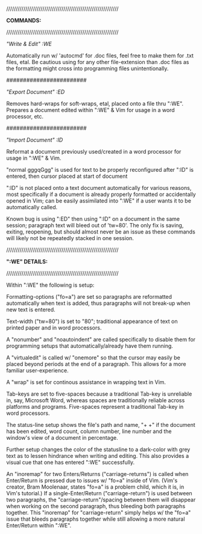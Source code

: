 ///////////////////////////////////////////////////////////

  <B>COMMANDS:</B>

///////////////////////////////////////////////////////////

<I>"Write & Edit" :WE</I>

Automatically run w/ 'autocmd' for .doc files, feel free to make them for .txt files, etal. Be cautious using for any other file-extension than .doc files as the formatting might cross into programming files unintentionally.

########################

<I>"Export Document" :ED</I>

Removes hard-wraps for soft-wraps, etal, placed onto a file thru ":WE". Prepares a document edited within ":WE" & Vim for usage in a word processor, etc.

########################

<I>"Import Document" :ID</I>

Reformat a document previously used/created in a word processor for usage in ":WE" & Vim.

"normal gggqGgg" is used for text to be properly reconfigured after ":ID" is entered, then cursor placed at start of document

":ID" is not placed onto a text document automatically for various reasons, most specifically if a document is already properly formatted or accidentally opened in Vim; can be easily assimilated into ":WE" if a user wants it to be automatically called.

Known bug is using ":ED" then using ":ID" on a document in the same session; paragraph text will bleed out of 'tw=80'. The only fix is saving, exiting, reopening, but should almost never be an issue as these commands will likely not be repeatedly stacked in one session.

///////////////////////////////////////////////////////////

  <B>":WE" DETAILS:</B>
  
///////////////////////////////////////////////////////////

Within ":WE" the following is setup:

Formatting-options ("fo=a") are set so paragraphs are reformatted automatically when text is added, thus paragraphs will not break-up when new text is entered.

Text-width ("tw=80") is set to "80"; traditional appearance of text on printed paper and in word processors.

A "nonumber" and "noautoindent" are called specifically to disable them for programming setups that automatically/already have them running.

A "virtualedit" is called w/ "onemore" so that the cursor may easily be placed beyond periods at the end of a paragraph. This allows for a more familiar user-experience.

A "wrap" is set for continous assistance in wrapping text in Vim.

Tab-keys are set to five-spaces because a traditional Tab-key is unreliable in, say, Microsoft Word, whereas spaces are traditionally reliable across platforms and programs. Five-spaces represent a traditional Tab-key in word processors.

The status-line setup shows the file's path and name, "+ +" if the document has been edited, word count, column number, line number and the window's view of a document in percentage.

Further setup changes the color of the statusline to a dark-color with grey text as to lessen hindrance when writing and editing. This also provides a visual cue that one has entered ":WE" successfully.

An "inoremap" for two Enters/Returns ("carriage-returns") is called when Enter/Return is pressed due to issues w/ "fo=a" inside of Vim. (Vim's creator, Bram Moolenaar, states "fo=a" is a problem child, which it is, in Vim's tutorial.) If a single-Enter/Return ("carriage-return") is used between two paragraphs, the "carriage-return"/spacing between them will disappear when working on the second paragraph, thus bleeding both paragraphs together. This "inoremap" for "carriage-return" simply helps w/ the "fo=a" issue that bleeds paragraphs together while still allowing a more natural Enter/Return within ":WE".
